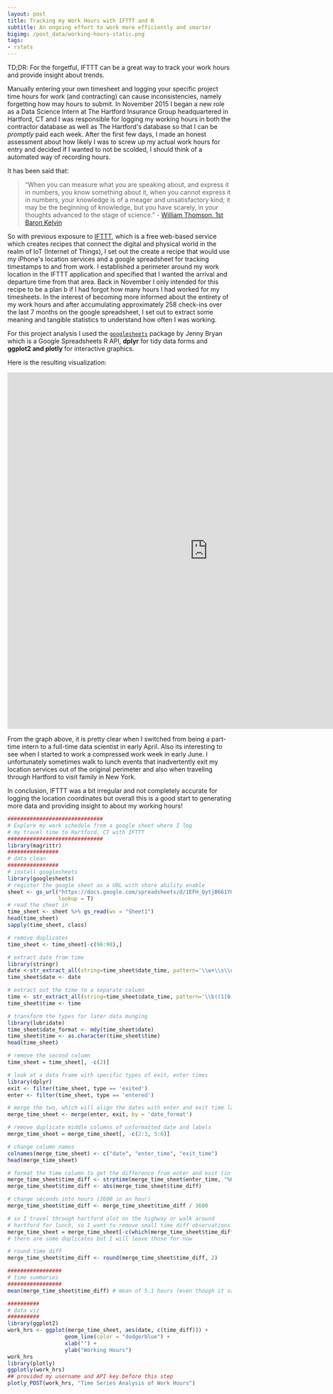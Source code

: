 ```yaml
---
layout: post
title: Tracking my Work Hours with IFTTT and R
subtitle: An ongoing effort to work more efficiently and smarter
bigimg: /post_data/working-hours-static.png
tags:
- rstats
---
```



TD;DR: For the forgetful, IFTTT can be a great way to track your work hours and provide insight about trends.

Manually entering your own timesheet and logging your specific project time hours for work (and contracting) can cause inconsistencies, namely forgetting how may hours to submit. In November 2015 I began a new role as a Data Science Intern at The Hartford Insurance Group headquartered in Hartford, CT and I was responsible for logging my working hours in both the contractor database as well as The Hartford's database so that I can be *promptly* paid each week. After the first few days, I made an honest assessment about how likely I was to screw up my actual work hours for entry and decided if I wanted to not be scolded, I should think of a automated way of recording hours.

It has been said that:

>  “When you can measure what you are speaking about, and express it in numbers, you know something about it, when you cannot express it in numbers, your knowledge is of a meager and unsatisfactory kind; it may be the beginning of knowledge, but you have scarely, in your thoughts advanced to the stage of science.” - [William Thomson, 1st Baron Kelvin](http://www.goodreads.com/quotes/166961-when-you-can-measure-what-you-are-speaking-about-and)

So with previous exposure to [IFTTT](https://en.wikipedia.org/wiki/IFTTT), which is a free web-based service which creates recipes that connect the digital and physical world in the realm of IoT (Internet of Things), I set out the create a recipe that would use my iPhone's location services and a google spreadsheet for tracking timestamps to and from work. I established a perimeter around my work location in the IFTTT application and specified that I wanted the arrival and departure time from that area. Back in November I only intended for this recipe to be a plan b if I had forgot how many hours I had worked for my timesheets. In the interest of becoming more informed about the entirety of my work hours and after accumulating approximately 258 check-ins over the last 7 months on the google spreadsheet, I set out to extract some meaning and tangible statistics to understand how often I was working.

For this project analysis I used the [`googlesheets`](https://github.com/jennybc/googlesheets) package by Jenny Bryan which is a Google Spreadsheets R API, **dplyr** for tidy data forms and **ggplot2 and plotly** for interactive graphics.

Here is the resulting visualization:

<iframe width="900" height="800" frameborder="0" scrolling="no" src="https://plot.ly/~jasdumas/54.embed"></iframe>


From the graph above, it is pretty clear when I switched from being a part-time intern to a full-time data scientist in early April. Also its interesting to see when I started to work a compressed work week in early June. I unfortunately sometimes walk to lunch events that inadvertently exit my location services out of the original perimeter and also when traveling through Hartford to visit family in New York.

In conclusion, IFTTT was a bit irregular and not completely accurate for logging the location coordinates but overall this is a good start to generating more data and providing insight to about my working hours!

```r
##############################
# Explore my work schedule from a google sheet where I log
# my travel time to Hartford, CT with IFTTT
##############################
library(magrittr)
################
# data clean
################
# install googlesheets
library(googlesheets)
# register the google sheet as a URL with share ability enable
sheet <- gs_url("https://docs.google.com/spreadsheets/d/1EFH_QytjB661YUe0VKZkuik-wx-v_w2sJvL12IiEMOY/edit?usp=sharing",
                lookup = T)
# read the sheet in
time_sheet <- sheet %>% gs_read(ws = "Sheet1")
head(time_sheet)
sapply(time_sheet, class)

# remove duplicates
time_sheet <- time_sheet[-c(96:98),]

# extract date from time
library(stringr)
date <-str_extract_all(string=time_sheet$date_time, pattern='\\w+\\s\\d+(st)?(nd)?(rd)?(th)?,\\s+\\d+')
time_sheet$date <- date

# extract out the time to a separate column
time <- str_extract_all(string=time_sheet$date_time, pattern='\\b((1[0-2]|0?[1-9]):([0-5][0-9])([AaPp][Mm]))')
time_sheet$time <- time

# transform the types for later data munging
library(lubridate)
time_sheet$date_format <- mdy(time_sheet$date)
time_sheet$time <- as.character(time_sheet$time)
head(time_sheet)

# remove the second column
time_sheet = time_sheet[, -c(2)]

# look at a data frame with specific types of exit, enter times
library(dplyr)
exit <- filter(time_sheet, type == 'exited')
enter <- filter(time_sheet, type == 'entered')

# merge the two, which will align the dates with enter and exit time labels
merge_time_sheet <- merge(enter, exit, by = 'date_format')

# remove duplicate middle columns of unformatted date and labels
merge_time_sheet = merge_time_sheet[, -c(2:3, 5:6)]

# change column names
colnames(merge_time_sheet) <- c("date", "enter_time", "exit_time")
head(merge_time_sheet)

# format the time column to get the difference from enter and exit (in seconds)
merge_time_sheet$time_diff <- strptime(merge_time_sheet$enter_time, "%H:%M%p") - strptime(merge_time_sheet$exit_time, "%H:%M%p")
merge_time_sheet$time_diff <- abs(merge_time_sheet$time_diff)

# change seconds into hours (3600 in an hour)
merge_time_sheet$time_diff <- merge_time_sheet$time_diff / 3600

# so I travel through hartford alot on the highway or walk around
# hartford for lunch, so I want to remove small time diff observations
merge_time_sheet = merge_time_sheet[-c(which(merge_time_sheet$time_diff < 3.51666666666667)), ]
# there are some duplicates but I will leave those for now

# round time diff
merge_time_sheet$time_diff <- round(merge_time_sheet$time_diff, 2)

#################
# time summaries
#################
mean(merge_time_sheet$time_diff) # mean of 5.1 hours (even though it says secs)

##########
# data viz
##########
library(ggplot2)
work_hrs <- ggplot(merge_time_sheet, aes(date, c(time_diff))) +
                  geom_line(color = "dodgerblue") +
                  xlab("") +
                  ylab("Working Hours")
work_hrs
library(plotly)
ggplotly(work_hrs)
## provided my username and API key before this step
plotly_POST(work_hrs, "Time Series Analysis of Work Hours")


```

